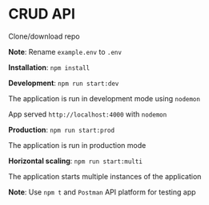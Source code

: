 # CRUD API

Clone/download repo

**Note**: Rename `example.env` to `.env`

**Installation**: `npm install`

**Development**: `npm run start:dev`

The application is run in development mode using `nodemon`

App served `http://localhost:4000` with `nodemon`

**Production**: `npm run start:prod`

The application is run in production mode

**Horizontal scaling**: `npm run start:multi`

The application starts multiple instances of the application

**Note**: Use `npm t` and `Postman` API platform for testing app
